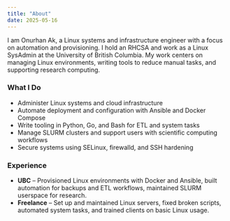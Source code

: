 ```yaml
---
title: "About"
date: 2025-05-16
---
```


I am Onurhan Ak, a Linux systems and infrastructure engineer with a focus on automation and provisioning. I hold an RHCSA and work as a Linux SysAdmin at the University of British Columbia. My work centers on managing Linux environments, writing tools to reduce manual tasks, and supporting research computing.

### What I Do

- Administer Linux systems and cloud infrastructure
- Automate deployment and configuration with Ansible and Docker Compose
- Write tooling in Python, Go, and Bash for ETL and system tasks
- Manage SLURM clusters and support users with scientific computing workflows
- Secure systems using SELinux, firewalld, and SSH hardening

### Experience
- **UBC** – Provisioned Linux environments with Docker and Ansible, built automation for backups and ETL workflows, maintained SLURM userspace for research.
- **Freelance** – Set up and maintained Linux servers, fixed broken scripts, automated system tasks, and trained clients on basic Linux usage.
